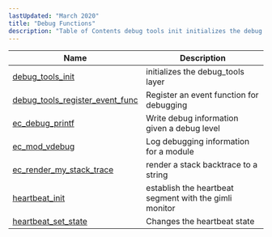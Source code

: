 ```yaml
---
lastUpdated: "March 2020"
title: "Debug Functions"
description: "Table of Contents debug tools init initializes the debug tools layer debug tools register event func Register an event function for debugging ec debug printf Write debug information given a debug level ec mod vdebug Log debugging information for a module ec render my stack trace render a stack backtrace..."
---
```


              
| Name                                                                                                                          | Description                                            |
|-------------------------------------------------------------------------------------------------------------------------------|--------------------------------------------------------|
| [debug_tools_init](/momentum/3/3-api/apis-debug-tools-init)                               | initializes the debug_tools layer                      |
| [debug_tools_register_event_func](/momentum/3/3-api/apis-debug-tools-register-event-func) | Register an event function for debugging               |
| [ec_debug_printf](/momentum/3/3-api/apis-ec-debug-printf)                                 | Write debug information given a debug level            |
| [ec_mod_vdebug](/momentum/3/3-api/apis-ec-mod-vdebug)                                     | Log debugging information for a module                 |
| [ec_render_my_stack_trace](/momentum/3/3-api/apis-ec-render-my-stack-trace)               | render a stack backtrace to a string                   |
| [heartbeat_init](/momentum/3/3-api/apis-heartbeat-init)                                   | establish the heartbeat segment with the gimli monitor |
| [heartbeat_set_state](/momentum/3/3-api/apis-heartbeat-set-state)                         | Changes the heartbeat state                            |
